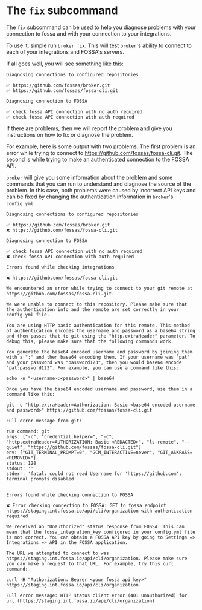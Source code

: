 # The `fix` subcommand

The `fix` subcommand can be used to help you diagnose problems with your connection to fossa and with your connection to your integrations.

To use it, simple run `broker fix`. This will test `broker`'s ability to connect to each of your integrations and FOSSA's servers.

If all goes well, you will see something like this:

```
Diagnosing connections to configured repositories

✅ https://github.com/fossas/broker.git
✅ https://github.com/fossas/fossa-cli.git

Diagnosing connection to FOSSA

✅ check fossa API connection with no auth required
✅ check fossa API connection with auth required
```

If there are problems, then we will report the problem and give you instructions on how to fix or diagnose the problem.

For example, here is some output with two problems. The first problem is an error while trying to connect to https://github.com/fossas/fossa-cli.git. The second is while trying to make an authenticated connection to the FOSSA API.

`broker` will give you some information about the problem and some commands that you can run to understand and diagnose the source of the problem. In this case, both problems were caused by incorrect API keys and can be fixed by changing the authentication information in `broker`'s `config.yml`.

```
Diagnosing connections to configured repositories

✅ https://github.com/fossas/broker.git
❌ https://github.com/fossas/fossa-cli.git

Diagnosing connection to FOSSA

✅ check fossa API connection with no auth required
❌ check fossa API connection with auth required

Errors found while checking integrations

❌ https://github.com/fossas/fossa-cli.git

We encountered an error while trying to connect to your git remote at https://github.com/fossas/fossa-cli.git.

We were unable to connect to this repository. Please make sure that the authentication info and the remote are set correctly in your config.yml file.

You are using HTTP basic authentication for this remote. This method of authentication encodes the username and password as a base64 string and then passes that to git using the "http.extraHeader" parameter. To debug this, please make sure that the following commands work.

You generate the base64 encoded username and password by joining them with a ":" and then base64 encoding them. If your username was "pat" and your password was "password123", then you would base64 encode "pat:password123". For example, you can use a command like this:

echo -n "<username>:<password>" | base64

Once you have the base64 encoded username and password, use them in a command like this:

git -c "http.extraHeader=Authorization: Basic <base64 encoded username and password>" https://github.com/fossas/fossa-cli.git

Full error message from git:

run command: git
args: ["-c", "credential.helper=", "-c", "http.extraHeader=AUTHORIZATION: Basic <REDACTED>", "ls-remote", "--quiet", "https://github.com/fossas/fossa-cli.git"]
env: ["GIT_TERMINAL_PROMPT=0", "GCM_INTERACTIVE=never", "GIT_ASKPASS=<REMOVED>"]
status: 128
stdout: ''
stderr: 'fatal: could not read Username for 'https://github.com': terminal prompts disabled'


Errors found while checking connection to FOSSA

❌ Error checking connection to FOSSA: GET to fossa endpoint https://staging.int.fossa.io/api/cli/organization with authentication required

We received an "Unauthorized" status response from FOSSA. This can mean that the fossa_integration_key configured in your config.yml file is not correct. You can obtain a FOSSA API key by going to Settings => Integrations => API in the FOSSA application.

The URL we attempted to connect to was https://staging.int.fossa.io/api/cli/organization. Please make sure you can make a request to that URL. For example, try this curl command:

curl -H "Authorization: Bearer <your fossa api key>" https://staging.int.fossa.io/api/cli/organization

Full error message: HTTP status client error (401 Unauthorized) for url (https://staging.int.fossa.io/api/cli/organization)
```

